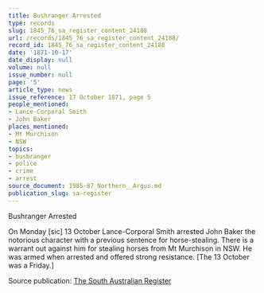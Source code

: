 ```yaml
---
title: Bushranger Arrested
type: records
slug: 1845_76_sa_register_content_24188
url: /records/1845_76_sa_register_content_24188/
record_id: 1845_76_sa_register_content_24188
date: '1871-10-17'
date_display: null
volume: null
issue_number: null
page: '5'
article_type: news
issue_reference: 17 October 1871, page 5
people_mentioned:
- Lance-Corporal Smith
- John Baker
places_mentioned:
- Mt Murchison
- NSW
topics:
- bushranger
- police
- crime
- arrest
source_document: 1985-87_Northern__Argus.md
publication_slug: sa-register
---
```


Bushranger Arrested

On Monday [sic] 13 October Lance-Corporal Smith arrested John Baker the notorious character with a previous sentence for horse-stealing.  There is a warrant out against him for stealing horses from Mt Murchison in NSW.  He was armed when arrested and offered strong resistance.  [The 13 October was a Friday.]

Source publication: [The South Australian Register](/publications/sa-register/)
